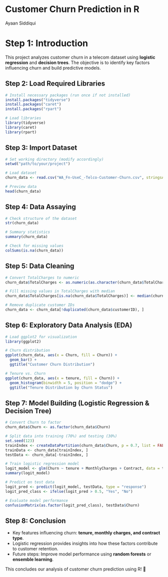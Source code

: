 # Customer Churn Prediction in R
Ayaan Siddiqui

# **Step 1: Introduction**
This project analyzes customer churn in a telecom dataset using **logistic regression** and **decision trees**. The objective is to identify key factors influencing churn and build predictive models.

## **Step 2: Load Required Libraries**
```r
# Install necessary packages (run once if not installed)
install.packages("tidyverse")
install.packages("caret")
install.packages("rpart")

# Load libraries
library(tidyverse)
library(caret)
library(rpart)
```

## **Step 3: Import Dataset**
```r
# Set working directory (modify accordingly)
setwd("path/to/your/project")

# Load dataset
churn_data <- read.csv("WA_Fn-UseC_-Telco-Customer-Churn.csv", stringsAsFactors = TRUE)

# Preview data
head(churn_data)
```

## **Step 4: Data Assaying**
```r
# Check structure of the dataset
str(churn_data)

# Summary statistics
summary(churn_data)

# Check for missing values
colSums(is.na(churn_data))
```

## **Step 5: Data Cleaning**
```r
# Convert TotalCharges to numeric
churn_data$TotalCharges <- as.numeric(as.character(churn_data$TotalCharges))

# Fill missing values in TotalCharges with median
churn_data$TotalCharges[is.na(churn_data$TotalCharges)] <- median(churn_data$TotalCharges, na.rm = TRUE)

# Remove duplicate customer IDs
churn_data <- churn_data[!duplicated(churn_data$customerID), ]
```

## **Step 6: Exploratory Data Analysis (EDA)**
```r
# Load ggplot2 for visualization
library(ggplot2)

# Churn distribution
ggplot(churn_data, aes(x = Churn, fill = Churn)) +
  geom_bar() +
  ggtitle("Customer Churn Distribution")

# Tenure vs. Churn
ggplot(churn_data, aes(x = tenure, fill = Churn)) +
  geom_histogram(binwidth = 5, position = "dodge") +
  ggtitle("Tenure Distribution by Churn Status")
```

## **Step 7: Model Building (Logistic Regression & Decision Tree)**
```r
# Convert Churn to factor
churn_data$Churn <- as.factor(churn_data$Churn)

# Split data into training (70%) and testing (30%)
set.seed(123)
trainIndex <- createDataPartition(churn_data$Churn, p = 0.7, list = FALSE)
trainData <- churn_data[trainIndex, ]
testData <- churn_data[-trainIndex, ]

# Train logistic regression model
logit_model <- glm(Churn ~ tenure + MonthlyCharges + Contract, data = trainData, family = "binomial")
summary(logit_model)

# Predict on test data
logit_pred <- predict(logit_model, testData, type = "response")
logit_pred_class <- ifelse(logit_pred > 0.5, "Yes", "No")

# Evaluate model performance
confusionMatrix(as.factor(logit_pred_class), testData$Churn)
```

## **Step 8: Conclusion**
- Key features influencing churn: **tenure, monthly charges, and contract type**.
- Logistic regression provides insights into how these factors contribute to customer retention.
- Future steps: Improve model performance using **random forests** or **ensemble learning**.

This concludes our analysis of customer churn prediction using R! 🚀
